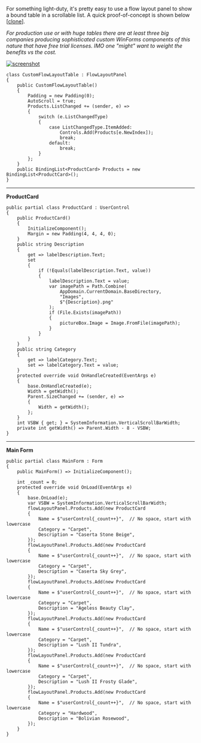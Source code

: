 For something light-duty, it's pretty easy to use a flow layout panel to show a bound table in a scrollable list. A quick proof-of-concept is shown below [[clone](https://github.com/IVSoftware/flowpanel-of-usercontrol.git)]. 

*For production use or with huge tables there are at least three big companies producing sophisticated custom WinForms components of this nature that have free trial licenses. IMO one "might" want to weight the benefits vs the cost.*

[![screenshot][1]][1]

    class CustomFlowLayoutTable : FlowLayoutPanel
    {
        public CustomFlowLayoutTable()
        {
            Padding = new Padding(0);
            AutoScroll = true;
            Products.ListChanged += (sender, e) =>
            {
                switch (e.ListChangedType)
                {
                    case ListChangedType.ItemAdded:
                        Controls.Add(Products[e.NewIndex]);
                        break;
                    default:
                        break;
                }
            };
        }
        public BindingList<ProductCard> Products = new BindingList<ProductCard>();
    }
***
**ProductCard**

    public partial class ProductCard : UserControl
    {
        public ProductCard()
        {
            InitializeComponent();
            Margin = new Padding(4, 4, 4, 0);
        }
        public string Description
        {
            get => labelDescription.Text;
            set
            {
                if (!Equals(labelDescription.Text, value))
                {
                    labelDescription.Text = value;
                    var imagePath = Path.Combine(
                        AppDomain.CurrentDomain.BaseDirectory,
                        "Images",
                        $"{Description}.png"
                    );
                    if (File.Exists(imagePath))
                    {
                        pictureBox.Image = Image.FromFile(imagePath);
                    }
                }
            }
        }
        public string Category
        {
            get => labelCategory.Text;
            set => labelCategory.Text = value;
        }
        protected override void OnHandleCreated(EventArgs e)
        {
            base.OnHandleCreated(e);
            Width = getWidth();
            Parent.SizeChanged += (sender, e) =>
            {
                Width = getWidth();
            };
        }
        int VSBW { get; } = SystemInformation.VerticalScrollBarWidth;
        private int getWidth() => Parent.Width - 8 - VSBW;
    }

***
**Main Form**

    public partial class MainForm : Form
    {
        public MainForm() => InitializeComponent();

        int _count = 0;
        protected override void OnLoad(EventArgs e)
        {
            base.OnLoad(e);
            var VSBW = SystemInformation.VerticalScrollBarWidth;
            flowLayoutPanel.Products.Add(new ProductCard
            {
                Name = $"userControl{_count++}",  // No space, start with lowercase
                Category = "Carpet",
                Description = "Caserta Stone Beige",
            });
            flowLayoutPanel.Products.Add(new ProductCard
            {
                Name = $"userControl{_count++}",  // No space, start with lowercase
                Category = "Carpet",
                Description = "Caserta Sky Grey",
            });
            flowLayoutPanel.Products.Add(new ProductCard
            {
                Name = $"userControl{_count++}",  // No space, start with lowercase
                Category = "Carpet",
                Description = "Ageless Beauty Clay",
            });
            flowLayoutPanel.Products.Add(new ProductCard
            {
                Name = $"userControl{_count++}",  // No space, start with lowercase
                Category = "Carpet",
                Description = "Lush II Tundra",
            });
            flowLayoutPanel.Products.Add(new ProductCard
            {
                Name = $"userControl{_count++}",  // No space, start with lowercase
                Category = "Carpet",
                Description = "Lush II Frosty Glade",
            });
            flowLayoutPanel.Products.Add(new ProductCard
            {
                Name = $"userControl{_count++}",  // No space, start with lowercase
                Category = "Hardwood",
                Description = "Bolivian Rosewood",
            });
        }
    }


  [1]: https://i.stack.imgur.com/PAeUJ.png